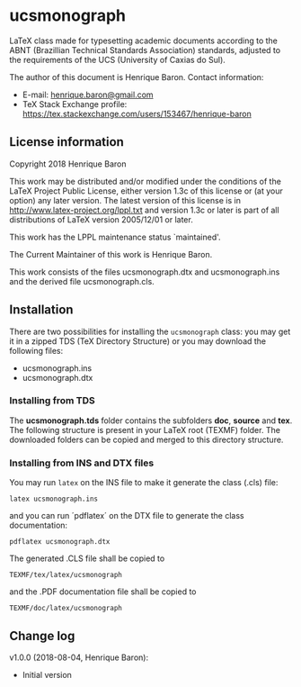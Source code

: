﻿# ucsmonograph
LaTeX class made for typesetting academic documents according to the ABNT (Brazillian Technical Standards Association) standards, adjusted to the requirements of the UCS (University of Caxias do Sul).

The author of this document is Henrique Baron.
Contact information:
* E-mail: henrique.baron@gmail.com
* TeX Stack Exchange profile: https://tex.stackexchange.com/users/153467/henrique-baron

## License information
Copyright 2018 Henrique Baron

This work may be distributed and/or modified under the
conditions of the LaTeX Project Public License, either version 1.3c
of this license or (at your option) any later version.
The latest version of this license is in
  http://www.latex-project.org/lppl.txt
and version 1.3c or later is part of all distributions of LaTeX
version 2005/12/01 or later.

This work has the LPPL maintenance status `maintained'.

The Current Maintainer of this work is Henrique Baron.

This work consists of the files ucsmonograph.dtx and ucsmonograph.ins
and the derived file ucsmonograph.cls.

## Installation
There are two possibilities for installing the `ucsmonograph` class: you may get it in a zipped TDS (TeX Directory Structure) or you may download the following files:
* ucsmonograph.ins
* ucsmonograph.dtx

### Installing from TDS
The **ucsmonograph.tds** folder contains the subfolders **doc**, **source** and **tex**. The following structure is present in your LaTeX root (TEXMF) folder. The downloaded folders can be copied and merged to this directory structure.

### Installing from INS and DTX files
You may run `latex` on the INS file to make it generate the class (.cls) file:

    latex ucsmonograph.ins
    
and you can run ´pdflatex´ on the DTX file to generate the class documentation:

    pdflatex ucsmonograph.dtx

The generated .CLS file shall be copied to

    TEXMF/tex/latex/ucsmonograph
    
and the .PDF documentation file shall be copied to

    TEXMF/doc/latex/ucsmonograph

## Change log
v1.0.0 (2018-08-04, Henrique Baron):
* Initial version

